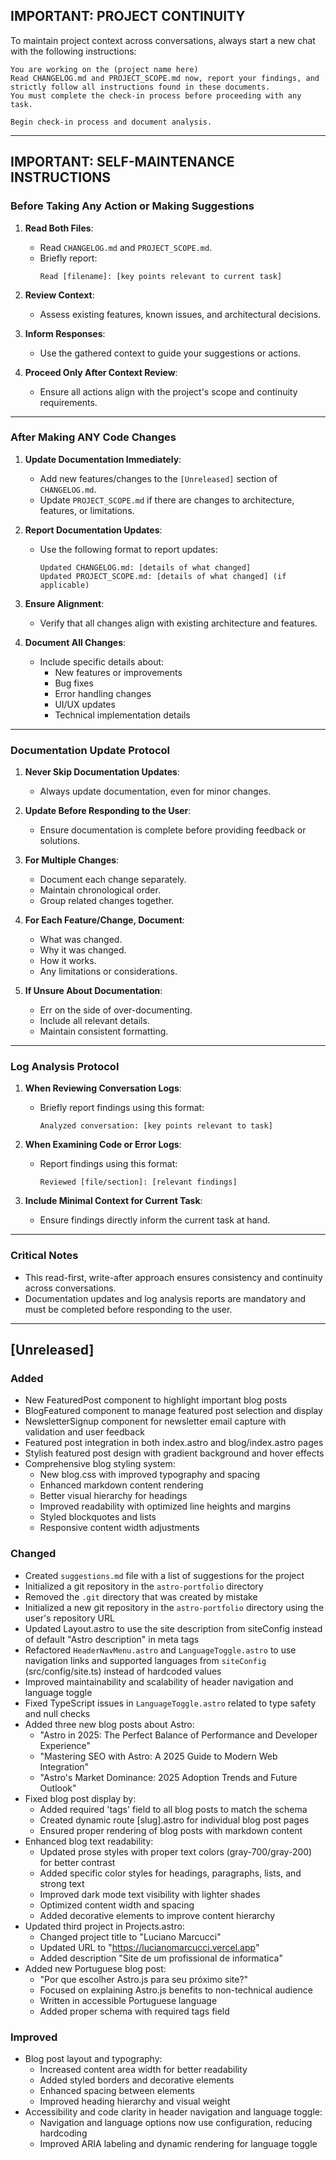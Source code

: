 ## **IMPORTANT: PROJECT CONTINUITY**  
To maintain project context across conversations, always start a new chat with the following instructions:  

```
You are working on the (project name here)
Read CHANGELOG.md and PROJECT_SCOPE.md now, report your findings, and strictly follow all instructions found in these documents.  
You must complete the check-in process before proceeding with any task.  

Begin check-in process and document analysis.
```

---

## **IMPORTANT: SELF-MAINTENANCE INSTRUCTIONS**

### **Before Taking Any Action or Making Suggestions**  
1. **Read Both Files**:  
   - Read `CHANGELOG.md` and `PROJECT_SCOPE.md`.  
   - Briefly report:  
      ```
      Read [filename]: [key points relevant to current task]
      ```

2. **Review Context**:  
   - Assess existing features, known issues, and architectural decisions.

3. **Inform Responses**:  
   - Use the gathered context to guide your suggestions or actions.

4. **Proceed Only After Context Review**:  
   - Ensure all actions align with the project's scope and continuity requirements.

---

### **After Making ANY Code Changes**  
1. **Update Documentation Immediately**:  
   - Add new features/changes to the `[Unreleased]` section of `CHANGELOG.md`.  
   - Update `PROJECT_SCOPE.md` if there are changes to architecture, features, or limitations.

2. **Report Documentation Updates**:  
   - Use the following format to report updates:  
      ```
      Updated CHANGELOG.md: [details of what changed]  
      Updated PROJECT_SCOPE.md: [details of what changed] (if applicable)
      ```

3. **Ensure Alignment**:  
   - Verify that all changes align with existing architecture and features.

4. **Document All Changes**:  
   - Include specific details about:
      - New features or improvements
      - Bug fixes
      - Error handling changes
      - UI/UX updates
      - Technical implementation details

---

### **Documentation Update Protocol**
1. **Never Skip Documentation Updates**:  
   - Always update documentation, even for minor changes.

2. **Update Before Responding to the User**:  
   - Ensure documentation is complete before providing feedback or solutions.

3. **For Multiple Changes**:
   - Document each change separately.
   - Maintain chronological order.
   - Group related changes together.

4. **For Each Feature/Change, Document**:
   - What was changed.
   - Why it was changed.
   - How it works.
   - Any limitations or considerations.

5. **If Unsure About Documentation**:
   - Err on the side of over-documenting.
   - Include all relevant details.
   - Maintain consistent formatting.

---

### **Log Analysis Protocol**
1. **When Reviewing Conversation Logs**:
   - Briefly report findings using this format:  
      ```
      Analyzed conversation: [key points relevant to task]
      ```

2. **When Examining Code or Error Logs**:
   - Report findings using this format:  
      ```
      Reviewed [file/section]: [relevant findings]
      ```

3. **Include Minimal Context for Current Task**:
   - Ensure findings directly inform the current task at hand.

---

### **Critical Notes**
- This read-first, write-after approach ensures consistency and continuity across conversations.
- Documentation updates and log analysis reports are mandatory and must be completed before responding to the user.

---

## [Unreleased]

### Added
- New FeaturedPost component to highlight important blog posts
- BlogFeatured component to manage featured post selection and display
- NewsletterSignup component for newsletter email capture with validation and user feedback
- Featured post integration in both index.astro and blog/index.astro pages
- Stylish featured post design with gradient background and hover effects
- Comprehensive blog styling system:
  - New blog.css with improved typography and spacing
  - Enhanced markdown content rendering
  - Better visual hierarchy for headings
  - Improved readability with optimized line heights and margins
  - Styled blockquotes and lists
  - Responsive content width adjustments

### Changed
- Created `suggestions.md` file with a list of suggestions for the project
- Initialized a git repository in the `astro-portfolio` directory
- Removed the `.git` directory that was created by mistake
- Initialized a new git repository in the `astro-portfolio` directory using the user's repository URL
- Updated Layout.astro to use the site description from siteConfig instead of default "Astro description" in meta tags
- Refactored `HeaderNavMenu.astro` and `LanguageToggle.astro` to use navigation links and supported languages from `siteConfig` (src/config/site.ts) instead of hardcoded values
- Improved maintainability and scalability of header navigation and language toggle
- Fixed TypeScript issues in `LanguageToggle.astro` related to type safety and null checks
- Added three new blog posts about Astro:
  - "Astro in 2025: The Perfect Balance of Performance and Developer Experience"
  - "Mastering SEO with Astro: A 2025 Guide to Modern Web Integration"
  - "Astro's Market Dominance: 2025 Adoption Trends and Future Outlook"
- Fixed blog post display by:
  - Added required 'tags' field to all blog posts to match the schema
  - Created dynamic route [slug].astro for individual blog post pages
  - Ensured proper rendering of blog posts with markdown content
- Enhanced blog text readability:
  - Updated prose styles with proper text colors (gray-700/gray-200) for better contrast
  - Added specific color styles for headings, paragraphs, lists, and strong text
  - Improved dark mode text visibility with lighter shades
  - Optimized content width and spacing
  - Added decorative elements to improve content hierarchy
- Updated third project in Projects.astro:
  - Changed project title to "Luciano Marcucci"
  - Updated URL to "https://lucianomarcucci.vercel.app"
  - Added description "Site de um profissional de informatica"
- Added new Portuguese blog post:
  - "Por que escolher Astro.js para seu próximo site?"
  - Focused on explaining Astro.js benefits to non-technical audience
  - Written in accessible Portuguese language
  - Added proper schema with required tags field

### Improved
- Blog post layout and typography:
  - Increased content area width for better readability
  - Added styled borders and decorative elements
  - Enhanced spacing between elements
  - Improved heading hierarchy and visual weight
- Accessibility and code clarity in header navigation and language toggle:
  - Navigation and language options now use configuration, reducing hardcoding
  - Improved ARIA labeling and dynamic rendering for language toggle